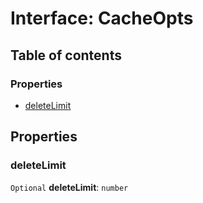 # Interface: CacheOpts

## Table of contents

### Properties

* [deleteLimit](/en/auto-docs/free-layout-editor/interfaces/CacheOpts.md#deletelimit)

## Properties

### deleteLimit

`Optional` **deleteLimit**: `number`
